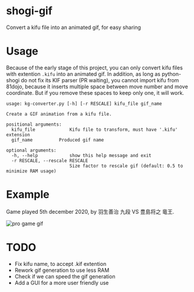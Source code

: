 # shogi-gif

Convert a kifu file into an animated gif, for easy sharing

# Usage

Because of the early stage of this project, you can only convert kifu files
with extention `.kifu` into an animated gif. In addition, as long as
python-shogi do not fix its KIF parser (PR waiting), you cannot import
kifu from 81dojo, because it inserts multiple space between move number and
move coordinate. But if you remove these spaces to keep only one, it will
work.

```
usage: kg-converter.py [-h] [-r RESCALE] kifu_file gif_name

Create a GIF animation from a kifu file.

positional arguments:
  kifu_file             Kifu file to transform, must have '.kifu' extension
  gif_name          Produced gif name

optional arguments:
  -h, --help            show this help message and exit
  -r RESCALE, --rescale RESCALE
                        Size factor to rescale gif (default: 0.5 to minimize RAM usage)
```

# Example

Game played 5th december 2020, by 羽生善治 九段 VS 豊島将之 竜王.

![pro game gif](test/pro-game.gif)

# TODO

 - Fix kifu name, to accept .kif extention
 - Rework gif generation to use less RAM
 - Check if we can speed the gif generation
 - Add a GUI for a more user friendly use
